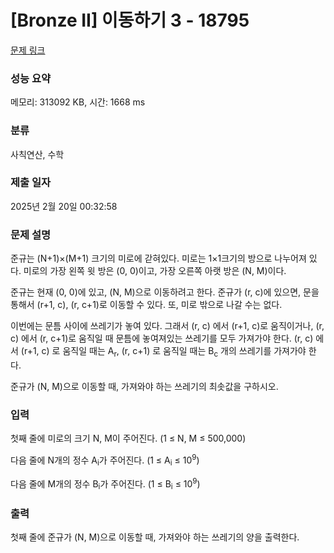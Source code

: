 # [Bronze II] 이동하기 3 - 18795 

[문제 링크](https://www.acmicpc.net/problem/18795) 

### 성능 요약

메모리: 313092 KB, 시간: 1668 ms

### 분류

사칙연산, 수학

### 제출 일자

2025년 2월 20일 00:32:58

### 문제 설명

<section id="description">
<p>준규는 (N+1)×(M+1) 크기의 미로에 갇혀있다. 미로는 1×1크기의 방으로 나누어져 있다. 미로의 가장 왼쪽 윗 방은 (0, 0)이고, 가장 오른쪽 아랫 방은 (N, M)이다.</p>

<p>준규는 현재 (0, 0)에 있고, (N, M)으로 이동하려고 한다. 준규가 (r, c)에 있으면, 문을 통해서 (r+1, c), (r, c+1)로 이동할 수 있다. 또, 미로 밖으로 나갈 수는 없다.</p>

<p>이번에는 문틈 사이에 쓰레기가 놓여 있다. 그래서 (r, c) 에서 (r+1, c)로 움직이거나, (r, c) 에서 (r, c+1)로 움직일 때 문틈에 놓여져있는 쓰레기를 모두 가져가야 한다. (r, c) 에서 (r+1, c) 로 움직일 때는 A<sub>r</sub>, (r, c+1) 로 움직일 때는 B<sub>c</sub> 개의 쓰레기를 가져가야 한다.</p>

<p>준규가 (N, M)으로 이동할 때, 가져와야 하는 쓰레기의 최솟값을 구하시오.</p>
</section>

### 입력 

 <section id="input">
<p>첫째 줄에 미로의 크기 N, M이 주어진다. (1 ≤ N, M ≤ 500,000)</p>

<p>다음 줄에 N개의 정수 A<sub>i</sub>가 주어진다. (1 ≤ A<sub>i</sub> ≤ 10<sup>9</sup>)</p>

<p>다음 줄에 M개의 정수 B<sub>i</sub>가 주어진다. (1 ≤ B<sub>i</sub> ≤ 10<sup>9</sup>)</p>
</section>

### 출력 

 <section id="output">
<p>첫째 줄에 준규가 (N, M)으로 이동할 때, 가져와야 하는 쓰레기의 양을 출력한다.</p>
</section>

